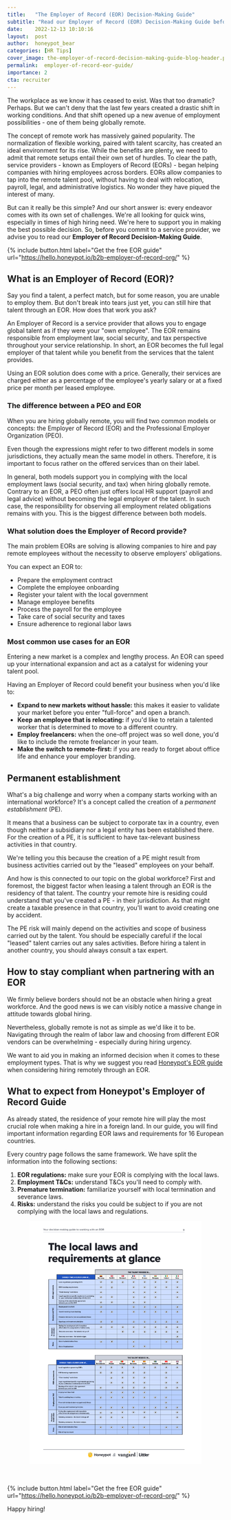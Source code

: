 ```yaml
---
title:   "The Employer of Record (EOR) Decision-Making Guide"
subtitle: "Read our Employer of Record (EOR) Decision-Making Guide before you commit to a service provider"
date:    2022-12-13 10:10:16
layout:  post
author:  honeypot_bear
categories: [HR Tips]
cover_image: the-employer-of-record-decision-making-guide-blog-header.png
permalink:  employer-of-record-eor-guide/
importance: 2
cta: recruiter
---
```


The workplace as we know it has ceased to exist. Was that too dramatic? Perhaps. But we can't deny that the last few years created a drastic shift in working conditions. And that shift opened up a new avenue of employment possibilities - one of them being globally remote.
<!--more-->

The concept of remote work has massively gained popularity. The normalization of flexible working, paired with talent scarcity, has created an ideal environment for its rise. While the benefits are plenty, we need to admit that remote setups entail their own set of hurdles. To clear the path, service providers - known as Employers of Record (EORs) - began helping companies with hiring employees across borders. EORs allow companies to tap into the remote talent pool, without having to deal with relocation, payroll, legal, and administrative logistics. No wonder they have piqued the interest of many.

But can it really be this simple? And our short answer is: every endeavor comes with its own set of challenges. We're all looking for quick wins, especially in times of high hiring need. We're here to support you in making the best possible decision. So, before you commit to a service provider, we advise you to read our **Employer of Record Decision-Making Guide**.

{% include button.html
  label="Get the free EOR guide"
  url="https://hello.honeypot.io/b2b-employer-of-record-org/"
%}

## **What is an Employer of Record (EOR)?**

Say you find a talent, a perfect match, but for some reason, you are unable to employ them. But don't break into tears just yet, you can still hire that talent through an EOR. How does that work you ask?

An Employer of Record is a service provider that allows you to engage global talent as if they were your "own employee". The EOR remains responsible from employment law, social security, and tax perspective throughout your service relationship. In short, an EOR becomes the full legal employer of that talent while you benefit from the services that the talent provides.

Using an EOR solution does come with a price. Generally, their services are charged either as a percentage of the employee's yearly salary or at a fixed price per month per leased employee.

### **The difference between a PEO and EOR**

When you are hiring globally remote, you will find two common models or concepts: the Employer of Record (EOR) and the Professional Employer Organization (PEO).

Even though the expressions might refer to two different models in some jurisdictions, they actually mean the same model in others. Therefore, it is important to focus rather on the offered services than on their label.

In general, both models support you in complying with the local employment laws (social security, and tax) when hiring globally remote. Contrary to an EOR, a PEO often just offers local HR support (payroll and legal advice) without becoming the legal employer of the talent. In such case, the responsibility for observing all employment related obligations remains with you. This is the biggest difference between both models.

### **What solution does the Employer of Record provide?**

The main problem EORs are solving is allowing companies to hire and pay remote employees without the necessity to observe employers' obligations.

You can expect an EOR to:

- Prepare the employment contract
- Complete the employee onboarding
- Register your talent with the local government
- Manage employee benefits
- Process the payroll for the employee
- Take care of social security and taxes
- Ensure adherence to regional labor laws

### **Most common use cases for an EOR**

Entering a new market is a complex and lengthy process. An EOR can speed up your international expansion and act as a catalyst for widening your talent pool.

Having an Employer of Record could benefit your business when you'd like to:

- **Expand to new markets without hassle:** this makes it easier to validate your market before you enter "full-force" and open a branch.
- **Keep an employee that is relocating:** if you'd like to retain a talented worker that is determined to move to a different country.
- **Employ freelancers:** when the one-off project was so well done, you'd like to include the remote freelancer in your team.
- **Make the switch to remote-first:** if you are ready to forget about office life and enhance your employer branding.

## **Permanent establishment**

What's a big challenge and worry when a company starts working with an international workforce? It's a concept called the creation of a _permanent establishment_ (PE).

It means that a business can be subject to corporate tax in a country, even though neither a subsidiary nor a legal entity has been established there. For the creation of a PE, it is sufficient to have tax-relevant business activities in that country.

We're telling you this because the creation of a PE might result from business activities carried out by the "leased" employees on your behalf.

And how is this connected to our topic on the global workforce? First and foremost, the biggest factor when leasing a talent through an EOR is the residency of that talent. The country your remote hire is residing could understand that you've created a PE - in their jurisdiction. As that might create a taxable presence in that country, you'll want to avoid creating one by accident.

The PE risk will mainly depend on the activities and scope of business carried out by the talent. You should be especially careful if the local "leased" talent carries out any sales activities. Before hiring a talent in another country, you should always consult a tax expert.

## **How to stay compliant when partnering with an EOR**

We firmly believe borders should not be an obstacle when hiring a great workforce. And the good news is we can visibly notice a massive change in attitude towards global hiring.

Nevertheless, globally remote is not as simple as we'd like it to be. Navigating through the realm of labor law and choosing from different EOR vendors can be overwhelming - especially during hiring urgency.

We want to aid you in making an informed decision when it comes to these employment types. That is why we suggest you read [Honeypot's EOR guide](https://hello.honeypot.io/b2b-employer-of-record-org/) when considering hiring remotely through an EOR.

## **What to expect from Honeypot's Employer of Record Guide**

As already stated, the residence of your remote hire will play the most crucial role when making a hire in a foreign land. In our guide, you will find important information regarding EOR laws and requirements for 16 European countries.

Every country page follows the same framework. We have split the information into the following sections:

1. **EOR regulations:** make sure your EOR is complying with the local laws.
2. **Employment T&Cs:** understand T&Cs you'll need to comply with.
3. **Premature termination:** familiarize yourself with local termination and severance laws.
4. **Risks:** understand the risks you could be subject to if you are not complying with the local laws and regulations.

<p align="center"><img alt="Local Employer of Record laws and requirements at glance " src="/assets/images/EOR-local-laws-requirements.png" style="width:400px !important;"></p><br>


{% include button.html
  label="Get the free EOR guide"
  url="https://hello.honeypot.io/b2b-employer-of-record-org/"
%}

Happy hiring!